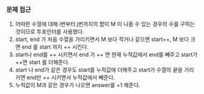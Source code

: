 ### 문제 접근
1. 어떠한 수열에 대해 i번부터 j번까지의 합이 M 이 나올 수 있는 경우의 수를 구하는 것이므로 투포인터를 사용했다.
2. start, end 가 처음 수열을 가리키면서 M 보다 작거나 같으면 start++, M 보다 크면 end 를 start 까지 ++ 시킨다.
3. start나 end를 ++ 시키면서 end 가 ++ 면 현재 누적값에서 end를 빼주고 start가 ++면 start 를 더해준다.
4. start 나 end가 같은 경우도 start를 누적값에 더해주고 start가 수열의 끝을 가리키면 end만 ++ 시키면서 누적값에서 빼준다.
5. 누적값이 M과 같은 경우가 나오면 answer를 +1 해준다.
